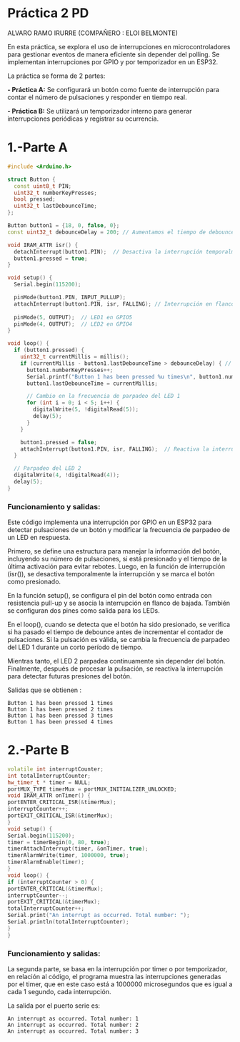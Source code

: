 # Práctica 2 PD
ALVARO RAMO IRURRE (COMPAÑERO : ELOI BELMONTE)

En esta práctica, se explora el uso de interrupciones en microcontroladores para gestionar eventos de manera eficiente sin depender del polling. Se implementan interrupciones por GPIO y por temporizador en un ESP32.

La práctica se forma de 2 partes:

**- Práctica A:**
Se configurará un botón como fuente de interrupción para contar el número de pulsaciones y responder en tiempo real.

**- Práctica B:**
Se utilizará un temporizador interno para generar interrupciones periódicas y registrar su ocurrencia.

# 1.-Parte A

```c++
#include <Arduino.h>

struct Button {
  const uint8_t PIN;
  uint32_t numberKeyPresses;
  bool pressed;
  uint32_t lastDebounceTime;
};

Button button1 = {18, 0, false, 0};
const uint32_t debounceDelay = 200; // Aumentamos el tiempo de debounce

void IRAM_ATTR isr() { 
  detachInterrupt(button1.PIN);  // Desactiva la interrupción temporalmente
  button1.pressed = true;
}

void setup() { 
  Serial.begin(115200); 

  pinMode(button1.PIN, INPUT_PULLUP);
  attachInterrupt(button1.PIN, isr, FALLING); // Interrupción en flanco de bajada
  
  pinMode(5, OUTPUT);  // LED1 en GPIO5
  pinMode(4, OUTPUT);  // LED2 en GPIO4
} 

void loop() { 
  if (button1.pressed) { 
    uint32_t currentMillis = millis();
    if (currentMillis - button1.lastDebounceTime > debounceDelay) { // Verifica debounce
      button1.numberKeyPresses++;
      Serial.printf("Button 1 has been pressed %u times\n", button1.numberKeyPresses);
      button1.lastDebounceTime = currentMillis;

      // Cambio en la frecuencia de parpadeo del LED 1
      for (int i = 0; i < 5; i++) {
        digitalWrite(5, !digitalRead(5));
        delay(5);
      }
    }

    button1.pressed = false;
    attachInterrupt(button1.PIN, isr, FALLING);  // Reactiva la interrupción
  } 

  // Parpadeo del LED 2
  digitalWrite(4, !digitalRead(4));  
  delay(5);  
}
```
### Funcionamiento y salidas:

Este código implementa una interrupción por GPIO en un ESP32 para detectar pulsaciones de un botón y modificar la frecuencia de parpadeo de un LED en respuesta.

Primero, se define una estructura para manejar la información del botón, incluyendo su número de pulsaciones, si está presionado y el tiempo de la última activación para evitar rebotes. Luego, en la función de interrupción (isr()), se desactiva temporalmente la interrupción y se marca el botón como presionado.

En la función setup(), se configura el pin del botón como entrada con resistencia pull-up y se asocia la interrupción en flanco de bajada. También se configuran dos pines como salida para los LEDs.

En el loop(), cuando se detecta que el botón ha sido presionado, se verifica si ha pasado el tiempo de debounce antes de incrementar el contador de pulsaciones. Si la pulsación es válida, se cambia la frecuencia de parpadeo del LED 1 durante un corto período de tiempo.

Mientras tanto, el LED 2 parpadea continuamente sin depender del botón. Finalmente, después de procesar la pulsación, se reactiva la interrupción para detectar futuras presiones del botón.

Salidas que se obtienen : 
````
Button 1 has been pressed 1 times
Button 1 has been pressed 2 times
Button 1 has been pressed 3 times
Button 1 has been pressed 4 times
````

# 2.-Parte B

```c++
volatile int interruptCounter;
int totalInterruptCounter;
hw_timer_t * timer = NULL;
portMUX_TYPE timerMux = portMUX_INITIALIZER_UNLOCKED;
void IRAM_ATTR onTimer() {
portENTER_CRITICAL_ISR(&timerMux);
interruptCounter++;
portEXIT_CRITICAL_ISR(&timerMux);
}
void setup() {
Serial.begin(115200);
timer = timerBegin(0, 80, true);
timerAttachInterrupt(timer, &onTimer, true);
timerAlarmWrite(timer, 1000000, true);
timerAlarmEnable(timer);
}
void loop() {
if (interruptCounter > 0) {
portENTER_CRITICAL(&timerMux);
interruptCounter--;
portEXIT_CRITICAL(&timerMux);
totalInterruptCounter++;
Serial.print("An interrupt as occurred. Total number: ");
Serial.println(totalInterruptCounter);
}
}
```
### Funcionamiento y salidas:

La segunda parte, se basa en la interrupción por timer o por temporizador, en relación al código, el programa muestra las interrupciones generadas por el timer, que en este caso está a 1000000 microsegundos que es igual a cada 1 segundo, cada interrupción.

La salida por el puerto serie es: 
```
An interrupt as occurred. Total number: 1
An interrupt as occurred. Total number: 2
An interrupt as occurred. Total number: 3
```
